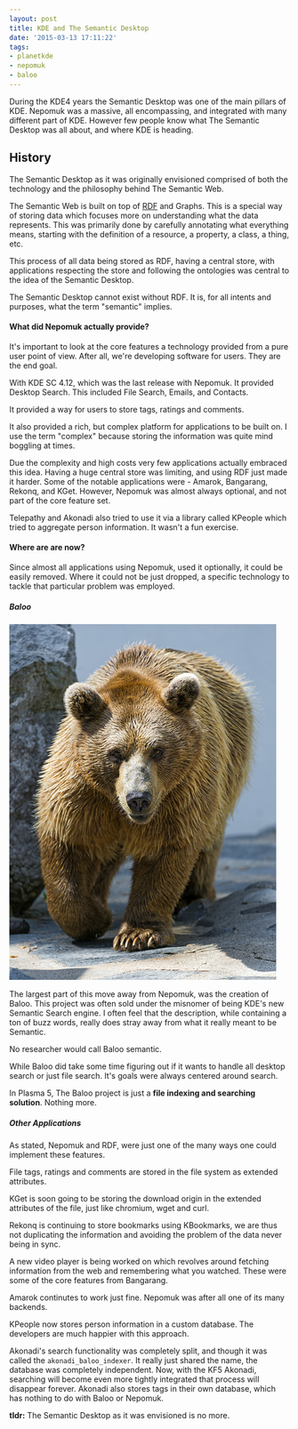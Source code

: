 ```yaml
---
layout: post
title: KDE and The Semantic Desktop
date: '2015-03-13 17:11:22'
tags:
- planetkde
- nepomuk
- baloo
---
```


During the KDE4 years the Semantic Desktop was one of the main pillars of KDE. Nepomuk was a massive, all encompassing, and integrated with many different part of KDE. However few people know what The Semantic Desktop was all about, and where KDE is heading.

## History

The Semantic Desktop as it was originally envisioned comprised of both the technology and the philosophy behind The Semantic Web.

The Semantic Web is built on top of [RDF](http://en.wikipedia.org/wiki/Resource_Description_Framework) and Graphs. This is a special way of storing data which focuses more on understanding what the data represents. This was primarily done by carefully annotating what everything means, starting with the definition of a resource, a property, a class, a thing, etc.

This process of all data being stored as RDF, having a central store, with applications respecting the store and following the ontologies was central to the idea of the Semantic Desktop.

The Semantic Desktop cannot exist without RDF. It is, for all intents and purposes, what the term "semantic" implies.


#### What did Nepomuk actually provide?

It's important to look at the core features a technology provided from a pure user point of view. After all, we're developing software for users. They are the end goal.

With KDE SC 4.12, which was the last release with Nepomuk. It provided Desktop Search. This included File Search, Emails, and Contacts. 

It provided a way for users to store tags, ratings and comments.

It also provided a rich, but complex platform for applications to be built on. I use the term "complex" because storing the information was quite mind boggling at times. 

Due the complexity and high costs very few applications actually embraced this idea. Having a huge central store was limiting, and using RDF just made it harder. Some of the notable applications were - Amarok, Bangarang, Rekonq, and KGet. However, Nepomuk was almost always optional, and not part of the core feature set.

Telepathy and Akonadi also tried to use it via a library called KPeople which tried to aggregate person information. It wasn't a fun exercise.

#### Where are are now?

Since almost all applications using Nepomuk, used it optionally, it could be easily removed. Where it could not be just dropped, a specific technology to tackle that particular problem was employed.

##### Baloo

[![](/blog/images/2015/03/13/8278933920_b685553977_z.jpg)
](https://www.flickr.com/photos/tambako/8278933920)

The largest part of this move away from Nepomuk, was the creation of Baloo. This project was often sold under the misnomer of being KDE's new Semantic Search engine. I often feel that the description, while containing a ton of buzz words, really does stray away from what it really meant to be Semantic.

No researcher would call Baloo semantic.

While Baloo did take some time figuring out if it wants to handle all desktop search or just file search. It's goals were always centered around search.

In Plasma 5, The Baloo project is just a **file indexing and searching solution**. Nothing more.

##### Other Applications

As stated, Nepomuk and RDF, were just one of the many ways one could implement these features.

File tags, ratings and comments are stored in the file system as extended attributes.

KGet is soon going to be storing the download origin in the extended attributes of the file, just like chromium, wget and curl.

Rekonq is continuing to store bookmarks using KBookmarks, we are thus not duplicating the information and avoiding the problem of the data never being in sync.

A new video player is being worked on which revolves around fetching information from the web and remembering what you watched. These were some of the core features from Bangarang.

Amarok continutes to work just fine. Nepomuk was after all one of its many backends.

KPeople now stores person information in a custom database. The developers are much happier with this approach.

Akonadi's search functionality was completely split, and though it was called the `akonadi_baloo_indexer`. It really just shared the name, the database was completely independent. Now, with the KF5 Akonadi, searching will become even more tightly integrated that process will disappear forever. Akonadi also stores tags in their own database, which has nothing to do with Baloo or Nepomuk.

**tldr:**
The Semantic Desktop as it was envisioned is no more.